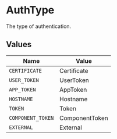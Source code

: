 # AuthType

The type of authentication.


## Values

| Name              | Value             |
| ----------------- | ----------------- |
| `CERTIFICATE`     | Certificate       |
| `USER_TOKEN`      | UserToken         |
| `APP_TOKEN`       | AppToken          |
| `HOSTNAME`        | Hostname          |
| `TOKEN`           | Token             |
| `COMPONENT_TOKEN` | ComponentToken    |
| `EXTERNAL`        | External          |